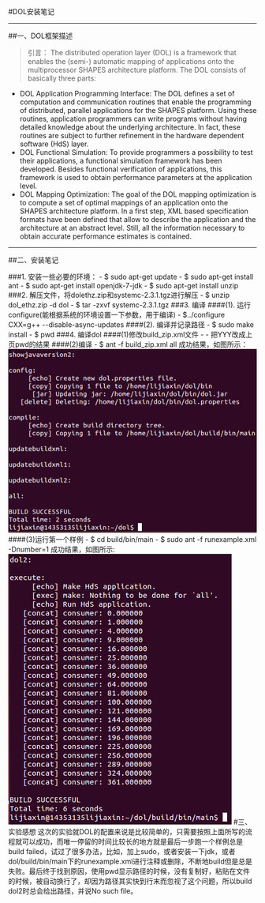 #DOL安装笔记
***
##一、DOL框架描述
  >引言：
  >The distributed operation layer (DOL) is a framework that enables the (semi-) automatic mapping of applications onto the multiprocessor SHAPES architecture platform. The DOL consists of basically three parts: 
  >
  * DOL Application Programming Interface: The DOL defines a set of computation and communication routines that enable the programming of distributed, parallel applications for the SHAPES platform. Using these routines, application programmers can write programs without having detailed knowledge about the underlying architecture. In fact, these routines are subject to further refinement in the hardware dependent software (HdS) layer. 
  * DOL Functional Simulation: To provide programmers a possibility to test their applications, a functional simulation framework has been developed. Besides functional verification of applications, this framework is used to obtain performance parameters at the application level. 
  * DOL Mapping Optimization: The goal of the DOL mapping optimization is to compute a set of optimal mappings of an application onto the SHAPES architecture platform. In a first step, XML based specification formats have been defined that allow to describe the application and the architecture at an abstract level. Still, all the information necessary to obtain accurate performance estimates is contained. 
***
##二、安装笔记
  
###1. 安装一些必要的环境：
  	   - $ sudo apt-get update
	   - $ sudo apt-get install ant
       - $ sudo apt-get install openjdk-7-jdk
       - $ sudo apt-get install unzip
###2. 解压文件，将dolethz.zip和systemc-2.3.1.tgz进行解压
       - $ unzip dol_ethz.zip -d dol
	   - $ tar -zxvf systemc-2.3.1.tgz
###3. 编译
####(1). 运行configure(能根据系统的环境设置一下参数，用于编译)
       - $../configure CXX=g++ --disable-async-updates
####(2). 编译并记录路径
       - $ sudo make install
	   - $ pwd
###4. 编译dol
####(1)修改build_zip.xml文件
       - <property name="systemc.inc" value="YYY/include"/>
       - <property name="systemc.lib" value="YYY/lib-linux/libsystemc.a"/>
  把YYY改成上页pwd的结果
####(2)编译
       - $ ant -f build_zip.xml all
  成功结果，如图所示：
![](compi.png)
####(3)运行第一个样例
       - $ cd build/bin/main
	   - $ sudo ant -f runexample.xml -Dnumber=1
  成功结果，如图所示:
![](run.png)
#三、实验感想
   这次的实验就DOL的配置来说是比较简单的，只需要按照上面所写的流程就可以成功，而唯一停留的时间比较长的地方就是最后一步跑一个样例总是build failed，试过了很多办法，比如，加上sudo，或者安装一下jdk，或者dol/build/bin/main下的runexample.xml进行注释或删除，不断地build但是总是失败。最后终于找到原因，使用pwd显示路径的时候，没有复制好，粘贴在文件的时候，被自动换行了，却因为路径其实快到行末而忽视了这个问题，所以build dol2时总会给出路径，并说No such file。
